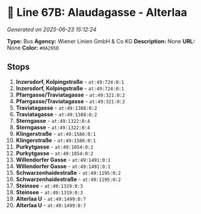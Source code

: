 # 🚌 Line 67B: Alaudagasse - Alterlaa

*Generated on 2025-06-23 15:12:24*

**Type:** Bus
**Agency:** Wiener Linien GmbH & Co KG
**Description:** None
**URL:** None
**Color:** `#0A295D`

## Stops

1. **Inzersdorf, Kolpingstraße** - `at:49:724:0:1`
2. **Inzersdorf, Kolpingstraße** - `at:49:724:0:1`
3. **Pfarrgasse/Traviatagasse** - `at:49:321:0:2`
4. **Pfarrgasse/Traviatagasse** - `at:49:321:0:2`
5. **Traviatagasse** - `at:49:1388:0:2`
6. **Traviatagasse** - `at:49:1388:0:2`
7. **Sterngasse** - `at:49:1322:0:4`
8. **Sterngasse** - `at:49:1322:0:4`
9. **Klingerstraße** - `at:49:1586:0:1`
10. **Klingerstraße** - `at:49:1586:0:1`
11. **Purkytgasse** - `at:49:1054:0:2`
12. **Purkytgasse** - `at:49:1054:0:2`
13. **Willendorfer Gasse** - `at:49:1491:0:1`
14. **Willendorfer Gasse** - `at:49:1491:0:1`
15. **Schwarzenhaidestraße** - `at:49:1195:0:2`
16. **Schwarzenhaidestraße** - `at:49:1195:0:2`
17. **Steinsee** - `at:49:1319:0:3`
18. **Steinsee** - `at:49:1319:0:3`
19. **Alterlaa U** - `at:49:1499:0:7`
20. **Alterlaa U** - `at:49:1499:0:7`